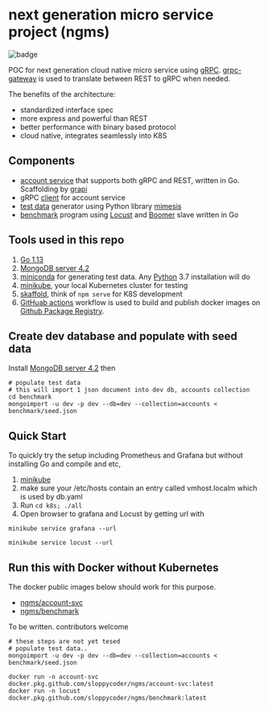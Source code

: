 # next generation micro service project (ngms)

![badge](https://github.com/sloppycoder/ngms/workflows/publish%20docker%20images/badge.svg)

POC for next generation cloud native micro service using [gRPC](https://grpc.io). [grpc-gateway](https://grpc-ecosystem.github.io/grpc-gateway/) is used to translate between REST to gRPC when needed.

The benefits of the architecture:

* standardized interface spec
* more express and powerful than REST
* better performance with binary based protocol
* cloud native, integrates seamlessly into K8S

## Components
* [account service](./accounts) that supports both gRPC and REST, written in Go. Scaffolding by [grapi](https://github.com/izumin5210/grapi)
* gRPC [client](./clients/README.md) for account service
* [test data](./testdata/README.md) generator using Python library [mimesis](https://github.com/lk-geimfari/mimesis) 
* [benchmark](./benchmark/README.md) program using [Locust](http://locust.io) and [Boomer](https://github.com/myzhan/boomer) slave written in Go


## Tools used in this repo
1. [Go 1.13](https://golang.org/dl/)
2. [MongoDB server 4.2](https://www.mongodb.com/download-center/community)
3. [miniconda](https://docs.conda.io/en/latest/miniconda.html) for generating test data. Any [Python](https://www.python.org/downloads/) 3.7 installation will do
4. [minikube](https://kubernetes.io/docs/setup/learning-environment/minikube/), your local Kubernetes cluster for testing
5. [skaffold](https://skaffold.dev/), think of ```npm serve``` for K8S development
6. [GitHuab actions](https://github.com/features/actions) workflow is used to build and publish docker images on [Github Package Registry](https://github.com/features/package-registry).

## Create dev database and populate with seed data
Install [MongoDB server 4.2](https://www.mongodb.com/download-center/community) then 

```
# populate test data 
# this will import 1 json document into dev db, accounts collection
cd benchmark
mongoimport -u dev -p dev --db=dev --collection=accounts < benchmark/seed.json
```

## Quick Start
To quickly try the setup including Prometheus and Grafana but without installing Go and compile and etc,

1. [minikube](https://kubernetes.io/docs/setup/learning-environment/minikube/)
2. make sure your /etc/hosts contain an entry called vmhost.localm which is used by db.yaml
3. Run ```cd k8s; ./all```
4. Open browser to grafana and Locust by getting url with
```
minikube service grafana --url

minikube service locust --url

``` 

## Run this with Docker without Kubernetes
The docker public images below should work for this purpose.

* [ngms/account-svc](https://github.com/sloppycoder/ngms/packages/account-svc/26706) 
* [ngms/benchmark](https://github.com/sloppycoder/ngms/packages/benchmark/26707) 

To be written. contributors welcome

```
# these steps are not yet tesed
# populate test data.. 
mongoimport -u dev -p dev --db=dev --collection=accounts < benchmark/seed.json

docker run -n account-svc docker.pkg.github.com/sloppycoder/ngms/account-svc:latest
docker run -n locust docker.pkg.github.com/sloppycoder/ngms/benchmark:latest


```
